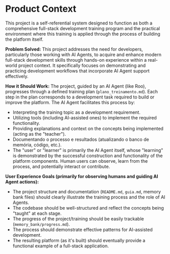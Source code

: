 # Product Context

This project is a self-referential system designed to function as both a comprehensive full-stack development training program and the practical environment where this training is applied through the process of building the platform itself.

**Problem Solved:** This project addresses the need for developers, particularly those working with AI Agents, to acquire and enhance modern full-stack development skills through hands-on experience within a real-world project context. It specifically focuses on demonstrating and practicing development workflows that incorporate AI Agent support effectively.

**How it Should Work:** The project, guided by an AI Agent (like Roo), progresses through a defined training plan (`plano_treinamento.md`). Each step in the plan corresponds to a development task required to build or improve the platform. The AI Agent facilitates this process by:
- Interpreting the training topic as a development requirement.
- Utilizing tools (including AI-assisted ones) to implement the required functionality.
- Providing explanations and context on the concepts being implemented (acting as the "teacher").
- Documentando o processo e resultados (atualizando o banco de memória, código, etc.).
- The "user" or "learner" is primarily the AI Agent itself, whose "learning" is demonstrated by the successful construction and functionality of the platform components. Human users can observe, learn from the process, and potentially interact or contribute.

**User Experience Goals (primarily for observing humans and guiding AI Agent actions):**
- The project structure and documentation (`README.md`, `guia.md`, memory bank files) should clearly illustrate the training process and the role of AI Agents.
- The codebase should be well-structured and reflect the concepts being "taught" at each stage.
- The progress of the project/training should be easily trackable (`memory_bank/progress.md`).
- The process should demonstrate effective patterns for AI-assisted development.
- The resulting platform (as it's built) should eventually provide a functional example of a full-stack application.
